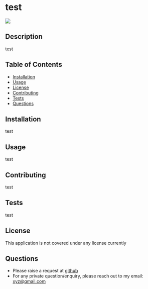 # test
[![](https://img.shields.io/badge/License-None-green)](#license)
## Description
test
## Table of Contents
* [Installation](#installation)
* [Usage](#usage)
* [License](#license)
* [Contributing](#contributing)
* [Tests](#tests)
* [Questions](#questions)
## Installation
test
## Usage
test
## Contributing
test
## Tests
test
## License
This application is not covered under any license currently
## Questions
* Please raise a request at [github](https://github.com/nitinmuk)
* For any private question/enquiry, please reach out to my email: xyz@gmail.com